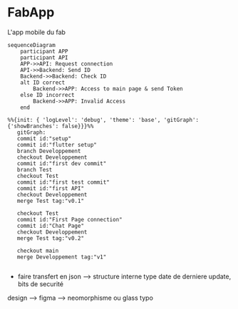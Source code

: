 # FabApp
L'app mobile du fab

```mermaid
sequenceDiagram
    participant APP
    participant API
    APP->>API: Request connection
    API->>Backend: Send ID
    Backend->>Backend: Check ID
    alt ID correct
        Backend->>APP: Access to main page & send Token
    else ID incorrect
        Backend->>APP: Invalid Access
    end

```

 ```mermaid
 %%{init: { 'logLevel': 'debug', 'theme': 'base', 'gitGraph': {'showBranches': false}}}%%
    gitGraph:
    commit id:"setup"
    commit id:"flutter setup"
    branch Developpement
    checkout Developpement
    commit id:"first dev commit"
    branch Test
    checkout Test
    commit id:"first test commit"
    commit id:"first API"
    checkout Developpement
    merge Test tag:"v0.1"
    
    checkout Test
    commit id:"First Page connection"
    commit id:"Chat Page"
    checkout Developpement
    merge Test tag:"v0.2"

    checkout main
    merge Developpement tag:"v1"


```

- faire transfert en json
--> structure interne type date de derniere update, bits de securité


design --> figma --> neomorphisme ou  glass
typo

